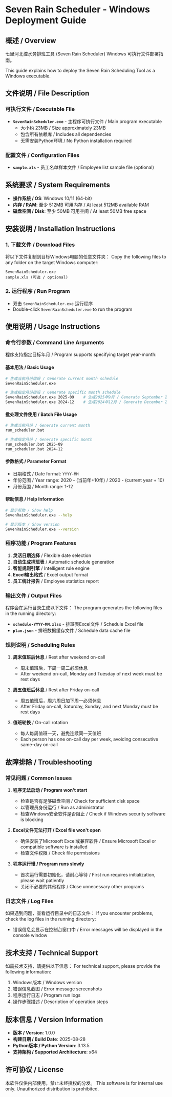 # Seven Rain Scheduler - Windows Deployment Guide

## 概述 / Overview

七里河北控水务排班工具 (Seven Rain Scheduler) Windows 可执行文件部署指南。

This guide explains how to deploy the Seven Rain Scheduling Tool as a Windows executable.

## 文件说明 / File Description

### 可执行文件 / Executable File
- **`SevenRainScheduler.exe`** - 主程序可执行文件 / Main program executable
  - 大小约 23MB / Size approximately 23MB
  - 包含所有依赖库 / Includes all dependencies
  - 无需安装Python环境 / No Python installation required

### 配置文件 / Configuration Files  
- **`sample.xls`** - 员工名单样本文件 / Employee list sample file (optional)

## 系统要求 / System Requirements

- **操作系统 / OS**: Windows 10/11 (64-bit)
- **内存 / RAM**: 至少 512MB 可用内存 / At least 512MB available RAM
- **磁盘空间 / Disk**: 至少 50MB 可用空间 / At least 50MB free space

## 安装说明 / Installation Instructions

### 1. 下载文件 / Download Files
将以下文件复制到目标Windows电脑的任意文件夹：
Copy the following files to any folder on the target Windows computer:

```
SevenRainScheduler.exe
sample.xls (可选 / optional)
```

### 2. 运行程序 / Run Program
- 双击 `SevenRainScheduler.exe` 运行程序
- Double-click `SevenRainScheduler.exe` to run the program

## 使用说明 / Usage Instructions

### 命令行参数 / Command Line Arguments

程序支持指定目标年月 / Program supports specifying target year-month:

#### 基本用法 / Basic Usage
```bash
# 生成当前月份排班 / Generate current month schedule
SevenRainScheduler.exe

# 生成指定月份排班 / Generate specific month schedule  
SevenRainScheduler.exe 2025-09    # 生成2025年9月 / Generate September 2025
SevenRainScheduler.exe 2024-12    # 生成2024年12月 / Generate December 2024
```

#### 批处理文件使用 / Batch File Usage
```bash
# 生成当前月份 / Generate current month
run_scheduler.bat

# 生成指定月份 / Generate specific month
run_scheduler.bat 2025-09
run_scheduler.bat 2024-12
```

#### 参数格式 / Parameter Format
- 日期格式 / Date format: `YYYY-MM`
- 年份范围 / Year range: 2020 - (当前年+10年) / 2020 - (current year + 10)
- 月份范围 / Month range: 1-12

#### 帮助信息 / Help Information
```bash
# 显示帮助 / Show help
SevenRainScheduler.exe --help

# 显示版本 / Show version
SevenRainScheduler.exe --version
```

### 程序功能 / Program Features
1. **灵活日期选择** / Flexible date selection
2. **自动生成排班表** / Automatic schedule generation
3. **智能规则引擎** / Intelligent rule engine  
4. **Excel输出格式** / Excel output format
5. **员工统计报告** / Employee statistics report

### 输出文件 / Output Files
程序会在运行目录生成以下文件：
The program generates the following files in the running directory:

- **`schedule-YYYY-MM.xlsx`** - 排班表Excel文件 / Schedule Excel file
- **`plan.json`** - 排班数据缓存文件 / Schedule data cache file

### 规则说明 / Scheduling Rules
1. **周末值班后休息** / Rest after weekend on-call
   - 周末值班后，下周一周二必须休息
   - After weekend on-call, Monday and Tuesday of next week must be rest days

2. **周五值班后休息** / Rest after Friday on-call
   - 周五值班后，周六周日加下周一必须休息
   - After Friday on-call, Saturday, Sunday, and next Monday must be rest days

3. **值班轮换** / On-call rotation
   - 每人每周值班一天，避免连续同一天值班
   - Each person has one on-call day per week, avoiding consecutive same-day on-call

## 故障排除 / Troubleshooting

### 常见问题 / Common Issues

1. **程序无法启动 / Program won't start**
   - 检查是否有足够磁盘空间 / Check for sufficient disk space
   - 以管理员身份运行 / Run as administrator
   - 检查Windows安全软件是否阻止 / Check if Windows security software is blocking

2. **Excel文件无法打开 / Excel file won't open**
   - 确保安装了Microsoft Excel或兼容软件 / Ensure Microsoft Excel or compatible software is installed
   - 检查文件权限 / Check file permissions

3. **程序运行慢 / Program runs slowly**
   - 首次运行需要初始化，请耐心等待 / First run requires initialization, please wait patiently
   - 关闭不必要的其他程序 / Close unnecessary other programs

### 日志文件 / Log Files
如果遇到问题，查看运行目录中的日志文件：
If you encounter problems, check the log files in the running directory:

- 错误信息会显示在控制台窗口中 / Error messages will be displayed in the console window

## 技术支持 / Technical Support

如需技术支持，请提供以下信息：
For technical support, please provide the following information:

1. Windows版本 / Windows version
2. 错误信息截图 / Error message screenshots  
3. 程序运行日志 / Program run logs
4. 操作步骤描述 / Description of operation steps

## 版本信息 / Version Information

- **版本 / Version**: 1.0.0
- **构建日期 / Build Date**: 2025-08-28
- **Python版本 / Python Version**: 3.13.5
- **支持架构 / Supported Architecture**: x64

## 许可协议 / License

本软件仅供内部使用，禁止未经授权的分发。
This software is for internal use only. Unauthorized distribution is prohibited.